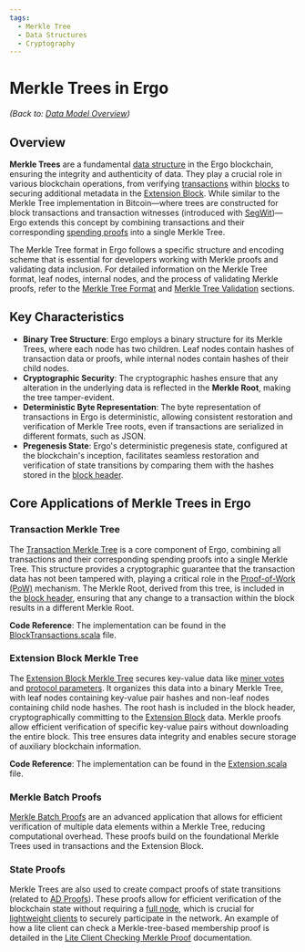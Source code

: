 ```yaml
---
tags:
  - Merkle Tree
  - Data Structures
  - Cryptography
---
```


# Merkle Trees in Ergo

*(Back to: [Data Model Overview](../../data-model.md))*

## Overview

**Merkle Trees** are a fundamental [data structure](data-structures.md) in the Ergo blockchain, ensuring the integrity and authenticity of data. They play a crucial role in various blockchain operations, from verifying [transactions](transactions.md) within [blocks](block.md) to securing additional metadata in the [Extension Block](extension-section.md). While similar to the Merkle Tree implementation in Bitcoin—where trees are constructed for block transactions and transaction witnesses (introduced with [SegWit](https://en.bitcoin.it/wiki/Segregated_Witness))—Ergo extends this concept by combining transactions and their corresponding [spending proofs](signing.md) into a single Merkle Tree.

The Merkle Tree format in Ergo follows a specific structure and encoding scheme that is essential for developers working with Merkle proofs and validating data inclusion. For detailed information on the Merkle Tree format, leaf nodes, internal nodes, and the process of validating Merkle proofs, refer to the [Merkle Tree Format](merkle-format.md) and [Merkle Tree Validation](merkle-validation.md) sections.

## Key Characteristics

- **Binary Tree Structure**: Ergo employs a binary structure for its Merkle Trees, where each node has two children. Leaf nodes contain hashes of transaction data or proofs, while internal nodes contain hashes of their child nodes.
- **Cryptographic Security**: The cryptographic hashes ensure that any alteration in the underlying data is reflected in the **Merkle Root**, making the tree tamper-evident.
- **Deterministic Byte Representation**: The byte representation of transactions in Ergo is deterministic, allowing consistent restoration and verification of Merkle Tree roots, even if transactions are serialized in different formats, such as JSON.
- **Pregenesis State**: Ergo's deterministic pregenesis state, configured at the blockchain's inception, facilitates seamless restoration and verification of state transitions by comparing them with the hashes stored in the [block header](block-header.md).

## Core Applications of Merkle Trees in Ergo

### Transaction Merkle Tree

The [Transaction Merkle Tree](tx-merkle.md) is a core component of Ergo, combining all transactions and their corresponding spending proofs into a single Merkle Tree. This structure provides a cryptographic guarantee that the transaction data has not been tampered with, playing a critical role in the [Proof-of-Work (PoW)](autolykos.md) mechanism. The Merkle Root, derived from this tree, is included in the [block header](block-header.md), ensuring that any change to a transaction within the block results in a different Merkle Root.

**Code Reference**: The implementation can be found in the [BlockTransactions.scala](https://github.com/ergoplatform/ergo/blob/master/ergo-core/src/main/scala/org/ergoplatform/modifiers/history/BlockTransactions.scala) file.

### Extension Block Merkle Tree

The [Extension Block Merkle Tree](merkle-extension.md) secures key-value data like [miner votes](governance.md) and [protocol parameters](governance.md). It organizes this data into a binary Merkle Tree, with leaf nodes containing key-value pair hashes and non-leaf nodes containing child node hashes. The root hash is included in the block header, cryptographically committing to the [Extension Block](extension-section.md) data. Merkle proofs allow efficient verification of specific key-value pairs without downloading the entire block. This tree ensures data integrity and enables secure storage of auxiliary blockchain information.

**Code Reference**: The implementation can be found in the [Extension.scala](https://github.com/ergoplatform/ergo/blob/master/ergo-core/src/main/scala/org/ergoplatform/modifiers/history/extension/Extension.scala) file.

### Merkle Batch Proofs

[Merkle Batch Proofs](merkle-batch-proof.md) are an advanced application that allows for efficient verification of multiple data elements within a Merkle Tree, reducing computational overhead. These proofs build on the foundational Merkle Trees used in transactions and the Extension Block.

### State Proofs

Merkle Trees are also used to create compact proofs of state transitions (related to [AD Proofs](block-adproofs.md)). These proofs allow for efficient verification of the blockchain state without requiring a [full node](../../../../node/modes/archival-node.md), which is crucial for [lightweight clients](../../../../node/modes/light-spv-node.md) to securely participate in the network. An example of how a lite client can check a Merkle-tree-based membership proof is detailed in the [Lite Client Checking Merkle Proof](merkle-light-proof.md) documentation.
